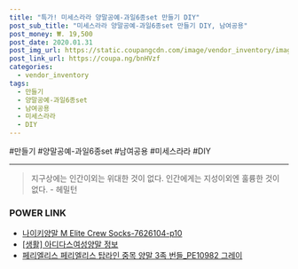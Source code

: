 ```yaml
--- 
title: "특가! 미세스라라 양말공예-과일6종set 만들기 DIY" 
post_sub_title: "미세스라라 양말공예-과일6종set 만들기 DIY, 남여공용" 
post_money: ₩. 19,500 
post_date: 2020.01.31 
post_img_url: https://static.coupangcdn.com/image/vendor_inventory/images/2018/03/08/15/6/9d9af29c-c5d4-4a76-8f0f-03d4ccb300c5.jpg 
post_link_url: https://coupa.ng/bnHVzf 
categories: 
  - vendor_inventory 
tags: 
  - 만들기 
  - 양말공예-과일6종set 
  - 남여공용 
  - 미세스라라 
  - DIY 
--- 
```

  #만들기 #양말공예-과일6종set #남여공용 #미세스라라 #DIY 
<hr> 

> 지구상에는 인간이외는 위대한 것이 없다. 인간에게는 지성이외엔 훌륭한 것이 없다. - 헤밀턴 


### POWER LINK

* <a href="https://blog.naver.com/fasyy4321/221785752885" target="_blank">나이키양말 M Elite Crew Socks-7626104-p10</a>
* <a href="https://blog.naver.com/santokki14/221765295735" target="_blank"> [생활] 아디다스여성양말 정보 </a>
* <a href="https://blog.naver.com/santokki14/221785022321" target="_blank">페리엘리스 페리엘리스 탑라인 중목 양말 3족 번들_PE10982 그레이</a>
